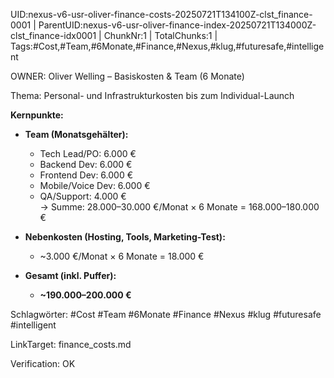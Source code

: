 UID:nexus-v6-usr-oliver-finance-costs-20250721T134100Z-clst_finance-0001 | ParentUID:nexus-v6-usr-oliver-finance-index-20250721T134000Z-clst_finance-idx0001 | ChunkNr:1 | TotalChunks:1 | Tags:#Cost,#Team,#6Monate,#Finance,#Nexus,#klug,#futuresafe,#intelligent

OWNER: Oliver Welling – Basiskosten & Team (6 Monate)

Thema: Personal- und Infrastrukturkosten bis zum Individual-Launch

**Kernpunkte:**  
- **Team (Monatsgehälter):**  
  - Tech Lead/PO: 6.000 €  
  - Backend Dev: 6.000 €  
  - Frontend Dev: 6.000 €  
  - Mobile/Voice Dev: 6.000 €  
  - QA/Support: 4.000 €  
  → Summe: 28.000–30.000 €/Monat × 6 Monate = 168.000–180.000 €

- **Nebenkosten (Hosting, Tools, Marketing-Test):**  
  - ~3.000 €/Monat × 6 Monate = 18.000 €

- **Gesamt (inkl. Puffer):**  
  - **~190.000–200.000 €**

Schlagwörter: #Cost #Team #6Monate #Finance #Nexus #klug #futuresafe #intelligent

LinkTarget: finance_costs.md  

Verification: OK
